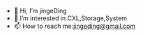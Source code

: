 - 👋 Hi, I’m jingeDing
- 👀 I’m interested in CXL,Storage,System
- 📫 How to reach me:jingeding@gmail.com

<!---
imagine-cn/imagine-cn is a ✨ special ✨ repository because its `README.md` (this file) appears on your GitHub profile.
You can click the Preview link to take a look at your changes.- 💞️ I’m looking to collaborate on ...
--->
